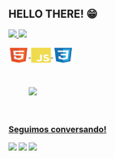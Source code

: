 ## HELLO THERE! 😁

 <div>
   <a href="https://github.com/myll0x">
   <img height="180em" src="https://github-readme-stats.vercel.app/api?username=myll0x&show_icons=true&theme=synthwave&include_all_commits=true&count_private=true"/>
   <img height="180em" src="https://github-readme-stats.vercel.app/api/top-langs/?username=myll0x&layout=compact&langs_count=6&theme=tokyonight"/>
</div>
    
<div style="display: inline_block"><br>
  <img align="center" alt="HTML" height="30" width="40" src="https://raw.githubusercontent.com/devicons/devicon/master/icons/html5/html5-original.svg">
 <img align="center" alt="Js" height="30" width="40" src="https://raw.githubusercontent.com/devicons/devicon/master/icons/javascript/javascript-plain.svg">
  <img align="center" alt="CSS" height="30" width="40" src="https://raw.githubusercontent.com/devicons/devicon/master/icons/css3/css3-original.svg">
</div>
<br>
<link rel="stysheet" href="css/documento.css">
<br>
<section>
      <figure class="gif">
            <img src="https://media2.giphy.com/media/v1.Y2lkPTc5MGI3NjExdWRjZ241OGpnNTFlbm43MDV3bmdyZDMzdHFmNjFsbnljdW1xa3RubCZlcD12MV9pbnRlcm5hbF9naWZfYnlfaWQmY3Q9cw/lpndWfiMCxqYKF9l3L/giphy.gif">
      </figure>
</section>

<br>
 
### Seguimos conversando!
 
<div> 
<a href="https://instagram.com/myll0x" target="_blank"><img src="https://img.shields.io/badge/-Instagram-%23E4405F?style=for-the-badge&logo=instagram&logoColor=white" target="_blank"></a>
<a href="https://discord.gg/5DVhGKVf4h" target="_blank"><img src="https://img.shields.io/badge/Discord-7289DA?style=for-the-badge&logo=discord&logoColor=white" target="_blank"></a> 
<a href="https://www.linkedin.com/in/milocosta/" target="_blank"><img src="https://img.shields.io/badge/-LinkedIn-%230077B5?style=for-the-badge&logo=linkedin&logoColor=white" target="_blank"></a>
</div>
